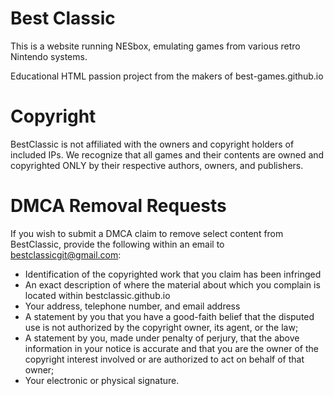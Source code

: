 # Best Classic

This is a website running NESbox, emulating games from various retro Nintendo systems.

Educational HTML passion project from the makers of best-games.github.io

# Copyright

BestClassic is not affiliated with the owners and copyright holders of included IPs. We recognize that all games and their contents are owned and copyrighted ONLY by their respective authors, owners, and publishers.

# DMCA Removal Requests

If you wish to submit a DMCA claim to remove select content from BestClassic, provide the following within an email to bestclassicgit@gmail.com:

- Identification of the copyrighted work that you claim has been infringed
- An exact description of where the material about which you complain is located within bestclassic.github.io
- Your address, telephone number, and email address
- A statement by you that you have a good-faith belief that the disputed use is not authorized by the copyright owner, its agent,     or the law;
- A statement by you, made under penalty of perjury, that the above information in your notice is accurate and that you are the       owner of the copyright interest involved or are authorized to act on behalf of that owner;
- Your electronic or physical signature.





